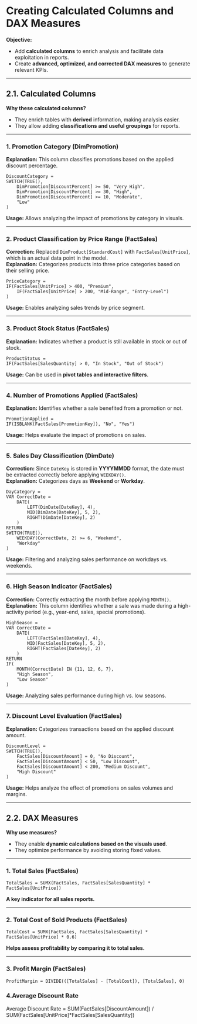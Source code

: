 # **Creating Calculated Columns and DAX Measures**  

**Objective:**  
- Add **calculated columns** to enrich analysis and facilitate data exploitation in reports.  
- Create **advanced, optimized, and corrected DAX measures** to generate relevant KPIs.  

---

## **2.1. Calculated Columns**  

**Why these calculated columns?**  
- They enrich tables with **derived** information, making analysis easier.  
- They allow adding **classifications and useful groupings** for reports.  

---

### **1. Promotion Category (DimPromotion)**  
**Explanation:** This column classifies promotions based on the applied discount percentage.  
```DAX
DiscountCategory =
SWITCH(TRUE(),
    DimPromotion[DiscountPercent] >= 50, "Very High",
    DimPromotion[DiscountPercent] >= 30, "High",
    DimPromotion[DiscountPercent] >= 10, "Moderate",
    "Low"
)
```
**Usage:** Allows analyzing the impact of promotions by category in visuals.  

---

### **2. Product Classification by Price Range (FactSales)**  
**Correction:** Replaced `DimProduct[StandardCost]` with `FactSales[UnitPrice]`, which is an actual data point in the model.  
**Explanation:** Categorizes products into three price categories based on their selling price.  
```DAX
PriceCategory =
IF(FactSales[UnitPrice] > 400, "Premium",
    IF(FactSales[UnitPrice] > 200, "Mid-Range", "Entry-Level")
)
```
**Usage:** Enables analyzing sales trends by price segment.  

---

### **3. Product Stock Status (FactSales)**  
**Explanation:** Indicates whether a product is still available in stock or out of stock.  
```DAX
ProductStatus =
IF(FactSales[SalesQuantity] > 0, "In Stock", "Out of Stock")
```
**Usage:** Can be used in **pivot tables and interactive filters**.  

---

### **4. Number of Promotions Applied (FactSales)**  
**Explanation:** Identifies whether a sale benefited from a promotion or not.  
```DAX
PromotionApplied =
IF(ISBLANK(FactSales[PromotionKey]), "No", "Yes")
```
**Usage:** Helps evaluate the impact of promotions on sales.  

---

### **5. Sales Day Classification (DimDate)**  
**Correction:** Since `DateKey` is stored in **YYYYMMDD** format, the date must be extracted correctly before applying `WEEKDAY()`.  
**Explanation:** Categorizes days as **Weekend** or **Workday**.  
```DAX
DayCategory =
VAR CorrectDate =
    DATE(
        LEFT(DimDate[DateKey], 4),
        MID(DimDate[DateKey], 5, 2),
        RIGHT(DimDate[DateKey], 2)
    )
RETURN
SWITCH(TRUE(),
    WEEKDAY(CorrectDate, 2) >= 6, "Weekend",
    "Workday"
)
```
**Usage:** Filtering and analyzing sales performance on workdays vs. weekends.  

---

### **6. High Season Indicator (FactSales)**  
**Correction:** Correctly extracting the month before applying `MONTH()`.  
**Explanation:** This column identifies whether a sale was made during a high-activity period (e.g., year-end, sales, special promotions).  
```DAX
HighSeason =
VAR CorrectDate =
    DATE(
        LEFT(FactSales[DateKey], 4),
        MID(FactSales[DateKey], 5, 2),
        RIGHT(FactSales[DateKey], 2)
    )
RETURN
IF(
    MONTH(CorrectDate) IN {11, 12, 6, 7},
    "High Season",
    "Low Season"
)
```
**Usage:** Analyzing sales performance during high vs. low seasons.  

---

### **7. Discount Level Evaluation (FactSales)**  
**Explanation:** Categorizes transactions based on the applied discount amount.  
```DAX
DiscountLevel =
SWITCH(TRUE(),
    FactSales[DiscountAmount] = 0, "No Discount",
    FactSales[DiscountAmount] < 50, "Low Discount",
    FactSales[DiscountAmount] < 200, "Medium Discount",
    "High Discount"
)
```
**Usage:** Helps analyze the effect of promotions on sales volumes and margins.  

---

## **2.2. DAX Measures**  

**Why use measures?**  
- They enable **dynamic calculations based on the visuals used**.  
- They optimize performance by avoiding storing fixed values.  

---

### **1. Total Sales (FactSales)**  
```DAX
TotalSales = SUMX(FactSales, FactSales[SalesQuantity] * FactSales[UnitPrice])
```
**A key indicator for all sales reports.**  

---

### **2. Total Cost of Sold Products (FactSales)**  
```DAX
TotalCost = SUMX(FactSales, FactSales[SalesQuantity] * FactSales[UnitPrice] * 0.6)
```
**Helps assess profitability by comparing it to total sales.**  

---

### **3. Profit Margin (FactSales)**  
```DAX
ProfitMargin = DIVIDE(([TotalSales] - [TotalCost]), [TotalSales], 0)
```
### **4.Average Discount Rate** 
Average Discount Rate = SUM(FactSales[DiscountAmount]) / SUM(FactSales[UnitPrice]*FactSales[SalesQuantity])

